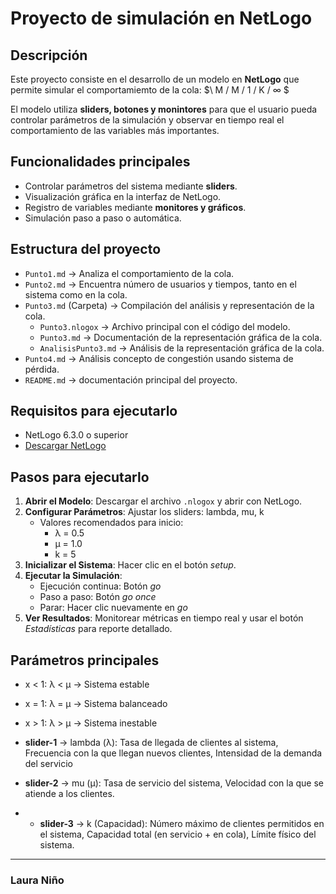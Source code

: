 # Proyecto de simulación en NetLogo  

## Descripción  
Este proyecto consiste en el desarrollo de un modelo en **NetLogo** que permite simular el comportamiemto de la cola:
$\ M / M / 1 / K / ∞ $

El modelo utiliza **sliders, botones y monintores** para que el usuario pueda controlar parámetros de la simulación y observar en tiempo real el comportamiento de las variables más importantes.  

##  Funcionalidades principales  
- Controlar parámetros del sistema mediante **sliders**.  
- Visualización gráfica en la interfaz de NetLogo.  
- Registro de variables mediante **monitores y gráficos**.  
- Simulación paso a paso o automática.  

## Estructura del proyecto  
- `Punto1.md` → Analiza el comportamiento de la cola.
- `Punto2.md` → Encuentra número de usuarios y tiempos, tanto en el sistema como en la cola.
- `Punto3.md` (Carpeta) → Compilación del análisis y representación de la cola.
  - `Punto3.nlogox` → Archivo principal con el código del modelo.
  - `Punto3.md` → Documentación de la representación gráfica de la cola.
  - `AnalisisPunto3.md` → Análisis de la representación gráfica de la cola.
- `Punto4.md` → Análisis concepto de congestión usando sistema de pérdida.
- `README.md` → documentación principal del proyecto.  

## Requisitos para ejecutarlo
- NetLogo 6.3.0 o superior
- [Descargar NetLogo](https://ccl.northwestern.edu/netlogo/)

## Pasos para ejecutarlo
1. **Abrir el Modelo**: Descargar el archivo `.nlogox` y abrir con NetLogo.
2. **Configurar Parámetros**: Ajustar los sliders: lambda, mu, k
    - Valores recomendados para inicio:
      - λ = 0.5
      - μ = 1.0
      - k = 5
3. **Inicializar el Sistema**: Hacer clic en el botón *setup*.
4. **Ejecutar la Simulación**:
    - Ejecución continua: Botón *go*
    - Paso a paso: Botón *go once*
    - Parar: Hacer clic nuevamente en *go*
5. **Ver Resultados**: Monitorear métricas en tiempo real y usar el botón *Estadísticas* para reporte detallado.

## Parámetros principales  
- x < 1: λ < μ → Sistema estable
- x = 1: λ = μ → Sistema balanceado
- x > 1: λ > μ → Sistema inestable

- **slider-1** → lambda (λ): Tasa de llegada de clientes al sistema, Frecuencia con la que llegan nuevos clientes, Intensidad de la demanda del servicio
- **slider-2** → mu (μ): Tasa de servicio del sistema, Velocidad con la que se atiende a los clientes.
- - **slider-3** → k (Capacidad): Número máximo de clientes permitidos en el sistema, Capacidad total (en servicio + en cola), Límite físico del sistema.


---


### Laura Niño
